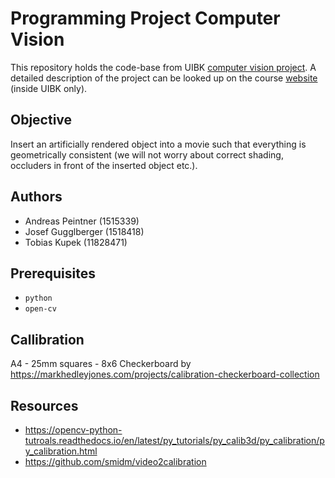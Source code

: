 # Programming Project Computer Vision

This repository holds the code-base from UIBK [computer vision project](https://orawww.uibk.ac.at/public_prod/owa/lfuonline_lv.details?sem_id_in=20S&lvnr_id_in=703612). A detailed description of the project can be looked up on the course [website ](https://iis.uibk.ac.at/courses/2020s/703612) (inside UIBK only).

## Objective 

Insert an artificially rendered object into a movie such that everything is geometrically consistent (we will not worry about correct shading, occluders in front of the inserted object etc.). 

## Authors
- Andreas Peintner (1515339)
- Josef Gugglberger (1518418)
- Tobias Kupek (11828471)

## Prerequisites

- `python`
- `open-cv`

## Callibration

A4 - 25mm squares - 8x6 Checkerboard
by https://markhedleyjones.com/projects/calibration-checkerboard-collection


## Resources

- https://opencv-python-tutroals.readthedocs.io/en/latest/py_tutorials/py_calib3d/py_calibration/py_calibration.html
- https://github.com/smidm/video2calibration
